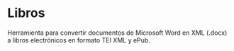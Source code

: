 # Libros

Herramienta para convertir documentos de Microsoft Word en XML (.docx) a libros electrónicos en formato TEI XML y ePub.
